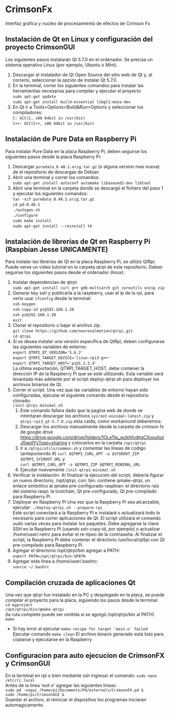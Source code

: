 # CrimsonFx
Interfaz grafica y nucleo de procesamiento de efectos de Crimson Fx

## Instalación de Qt en Linux y configuración del proyecto CrimsonGUI
Los siguientes pasos instalarán Qt 5.7.0 en el ordenador. Se precisa un sistema operativo Linux (por ejemplo, Ubuntu o Mint).
1.	Descargar el instalador de Qt Open Source del sitio web de Qt y, al correrlo, seleccionar la opción de instalar Qt 5.7.0.
2.	En la terminal, correr los siguientes comandos para instalar las herramientas necesarias para compilar y ejecutar el proyecto  
`sudo apt-get update`  
`sudo apt-get install build-essential libgl1-mesa-dev`  
3.	En Qt ir a Tools>Options>Build&Run>Options y seleccionar los compiladores:  
 	`C: GCC(C, x86 64bit in /usr/bin)`  
  `C++: GCC(C++, x86 64bit in /usr/bin)`  
  
## Instalación de Pure Data en Raspberry Pi
Para instalar Pure Data en la placa Raspberry Pi, deben seguirse los siguientes pasos desde la placa Raspberry Pi:
1.	Descargar `puredata_0.48.1.orig.tar.gz` (o alguna version mas nueva) de el repositorio de descargas de Debian
2.	Abrir una terminal y correr los comandos:  
`sudo apt-get install autoconf automake libasound2-dev libtool`   
3.	Abrir una terminal en la carpeta donde se descargó el fichero del paso 1 y ejecutar los siguientes comandos:  
`tar -xzf puredata_0.48.1.orig.tar.gz`  
`cd pd-0.48-1`  
`./autogen.sh`  
`./configure`  
`sudo make install`  
`sudo apt-get install --reinstall tk`  

## Instalación de librerías de Qt en Raspberry Pi (Raspbian Jesse UNICAMENTE)
Para instalar las librerías de Qt en la placa Raspberry Pi, se utilizó QtRpi. Puede verse un video tutorial en la carpeta qtrpi de este repositorio.
Deben seguirse los siguientes pasos desde el ordenador (linux):  
1. Instalar dependencias de qtrpi:  
`sudo apt-get install curl g++ gdb-multiarch git coreutils unzip zip`
2. Generar key ssh y publicarla a la raspberry, usar el ip de la rpi, para verlo usar `ifconfig` desde la terminal:  
`ssh-keygen`  
`ssh-copy-id pi@192.168.1.20`  
`ssh pi@192.168.1.20`  
`exit`  
3.	Clonar el repositorio o bajar el archivo zip.  
`git clone https://github.com/neuronalmotion/qtrpi.git`  
`cd qtrpi`
4.	Si se desea instalar una versión específica de QtRpi, deben configurarse las siguientes variables de entorno:  
`export QTRPI_QT_VERSION='5.6.2'`  
`export QTRPI_TARGET_DEVICE='linux-rpi3-g++'`  
`export QTRPI_TARGET_HOST='pi@1.2.3.4'`  
La última exportación, QTRPI_TARGET_HOST, debe contener la dirección IP de la Raspberry Pi que se esté utilizando. Esta variable será levantada más adelante por el script deploy-qtrpi.sh para deployar los archivos binarios de Qt.
3.	Correr el script. Una vez que las variables de entorno hayan sido configuradas, ejecutar el siguiente comando desde el repositorio clonado:  
`/init-qtrpi-minimal.sh`  
    1. Este comando fallara dado que la pagina web de donde se intentaran descargar los archivos `sysroot-minimal-latest.zip` y `qtrpi-rpi3_qt-5.7.0.zip` esta caida, como workaround deberemos:
    2. Descargar los archivos manualmente desde la carpeta de crimson fx de google drive https://drive.google.com/drive/folders/1OLeTtp_wzkhfvdjtgCXoouhutJ0woIYy?usp=sharing y colocarlos en la carpeta `/opt/qtrpi`
    3. Ir a `/qtrpi/utils/common.sh` y comentar las lineas de codigo (anteponiendo #) 
 `curl $QTRPI_CURL_OPT -o $SYSROOT_ZIP $QTRPI_SYSROOT_URL` y  
 `curl $QTRPI_CURL_OPT -o $QTRPI_ZIP $QTRPI_MINIMAL_URL`
    4. Ejecutar nuevamente `/init-qtrpi-minimal.sh` 
6.	Verificar la instalación. Al finalizar la ejecución del script, debería figurar un nuevo directorio, /opt/qtrpi, con:
 bin: contiene qmake-qtrpi, un enlace simbólico al qmake pre-configurado
 raspbian: el directorio raíz del sistema
 raspi: la toolchain, Qt pre-configurado, Qt pre-compilado para Raspberry Pi
7.	Deployar en Raspberry Pi
 Una vez que la Raspberry Pi sea alcanzable, ejecutar:
`./deploy-qtrpi.sh --prepare-rpi`  
Este script conectará a la Raspberry Pi e instalará o actualizará todo lo necesario para correr aplicaciones de Qt. 
El script utilizará el comando sudo varias veces para instalar los paquetes. Debe agregarse la clave SSH en la Raspberry Pi (usando ssh-copy-id, por ejemplo) o actualizar /home/user/.netrc para evitar el re-tipeo de la contraseña.
Al finalizar el script, la Raspberry Pi debe contener el directorio /usr/local/qt5pi con Qt pre-compilado para Raspberry Pi.
8.	Agregar el directorio /opt/qtrpi/bin agregar a PATH:  
 `export PATH=/opt/qtrpi/bin:$PATH`
9.	Agregar esta línea a /home/user/.bashrc:  
 `source ~/.bashrc`

## Compilación cruzada de aplicaciones Qt 
Una vez que qtrpi fue instalado en la PC y desplegado en la placa, se puede compilar el proyecto para la placa, siguiendo los pasos desde la terminal:  
`cd myproject`  
`/opt/qtrpi/bin/qmake-qtrpi`  
(la ruta complete puede ser omitida si se agregó /opt/qtrpi/bin al PATH)  
`make`  
* Si hay error al ejecutar `make`:
 `recipe for target 'main.o' failed`
  Ejecutar comando `make clean`
El archivo binario generado está listo para copiarse y ejecutarse en la Raspberry

## Configuracion para auto ejecucion de CrimsonFX y CrimsonGUI
En la terminal en rpi o bien mediante ssh ingresar el comando:
`sudo nano /etc/rc.local`  
Antes de la linea 'exit o' agregar las siguientes lineas:  
`sudo pd -nogui /home/pi/Documents/Pd/externals/CrimsonFX.pd &`  
`sudo /home/pi/CrimsonGUI &`  
Guardar el archivo, al reiniciar el dispositivo los programas iniciaran automagicamente.
